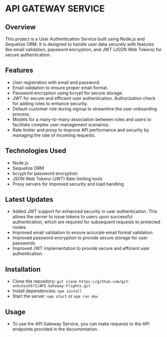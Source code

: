 # API GATEWAY SERVICE

## Overview
This project is a User Authentication Service built using Node.js and Sequelize ORM. It is designed to handle user data securely with features like email validation, password encryption, and JWT (JSON Web Tokens) for secure authentication.

## Features
- User registration with email and password.
- Email validation to ensure proper email format.
- Password encryption using bcrypt for secure storage.
- JWT for secure and efficient user authentication.
Authorization check for adding roles to enhance security.
- Default customer role during signup to streamline the user onboarding process.
- Models for a many-to-many association between roles and users to facilitate complex user management scenarios.
- Rate limiter and proxy to improve API performance and security by managing the rate of incoming requests.

## Technologies Used
- Node.js
- Sequelize ORM
- bcrypt for password encryption
- JSON Web Tokens (JWT)
Rate limiting tools
- Proxy servers for improved security and load handling

## Latest Updates
- Added JWT support for enhanced security in user authentication. This allows the server to issue tokens to users upon successful authentication, which are required for subsequent requests to protected routes.
- Improved email validation to ensure accurate email format validation.
- Improved password encryption to provide secure storage for user passwords.
- Improved JWT implementation to provide secure and efficient user authentication.

## Installation
- Clone the repository: `git clone https://github.com/git-ashutosh571/API-Gateway-Flights.git`
- Install dependencies: `npm install`
- Start the server: `npm start` or `npm run dev`

## Usage
- To use the API Gateway Service, you can make requests to the API endpoints provided in the documentation.
